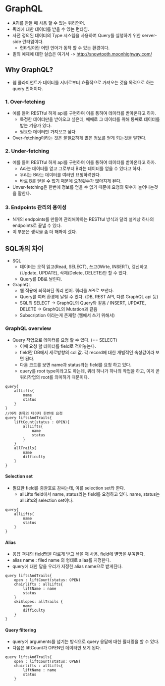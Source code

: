 # GraphQL
- API를 만들 때 사용 할 수 있는 쿼리언어.
- 쿼리에 대한 데이터를 받을 수 있는 런타임.
- 사전 정의된 데이터의 Type 시스템을 사용하여 Query를 실행하기 위한 server-side 런타임이다. 
    - 런타임이란 어떤 언어가 동작 할 수 있는 환경이다. 
- 밑의 예제에 대한 실습은 여기서 -> http://snowtooth.moonhighway.com/

## Why GraphQL?
- 웹 클라이언트가 데이터를 서버로부터 효율적으로 가져오는 것을 목적으로 하는 query 언어이다.
### 1. Over-fetching
- 예를 들어 RESTful 하게 api를 구현하여 이를 통하여 데이터를 받아온다고 하자.
    - 특정한 데이터만을 받아오고 싶은데, 때때로 그 데이터를 위해 통째로 데이터를 받는 겨웅가 있다.
    - 필요한 데이터만 가져오고 싶다. 
- Over-fetching이라는 것은 불필요하게 많은 정보를 얻게 되는것을 말한다. 
### 2. Under-fetching
- 예를 들어 RESTful 하게 api를 구현하여 이를 통하여 데이터를 받아온다고 하자.
    - A라는 데이터를 얻고 그로부터 B라는 데이터를 얻을 수 있다고 하자.
    - 우리는 B라는 데이터를 여러번 요청하려한다.
    - 바로 B를 얻을 수 없기 때문에 요청횟수가 많아지게 된다. 
- Unver-fetching은 한번에 정보를 얻을 수 없기 때문에 요청의 횟수가 늘어나는것을 말한다.

### 3. Endpoints 관리의 용이성
- N개의 endpoints를 만들어 관리해야하는 RESTful 방식과 달리 설계상 하나의 endpoints로 끝낼 수 있다.
- 이 부분은 생각을 좀 더 해봐야 겠다. 

## SQL과의 차이
- SQL
    - 데이터는 오직 읽고(Read, SELECT), 쓰고(Wirte, INSERT), 갱신하고(Update, UPDATE), 삭제(Delete, DELETE)만 할 수 있다.
    - Query를 DB로 날린다. 
- GraphQL
    - 웹 적용에 최적화된 쿼리 언어. 쿼리를 API로 보낸다. 
    - Query를 여러 환경에 날릴 수 있다. (DB, REST API, 다른 GraphQL api 등)
    - SQL의 SELECT -> GraphQL의 Query와 같음 / INSERT, UPDATE, DELETE -> GraphQL의 Mutation과 같음
    - Subscription 이라는게 존재함 (웹에서 쓰기 위해서)

### GraphQL overview
- Query 작업으로 데이터를 요청 할 수 있다. (== SELECT)
    - 이때 요청 할 데이터를 field로 적어놓는다.    
    - field란 DB에서 세로방향의 col 값. 각 record에 대한 개별적인 속성값이라 보면 된다.
    - 다음 코드를 보면 name과 status라는 field를 요청 하고 있다. 
    - query를 root type이라고도 하는데, 쿼리 하나가 하나의 작업을 하고, 이게 곧 쿼리작업의 root를 의미하기 때문이다.
```
query{
    allLifts{
        name
        status
    }
}
//여러 종류의 데이터 한번에 요청
query liftsAndTrails{
    liftCount(status : OPEN){
        allLifts{
            name
            status
        }
    }
    allTrails{
        name
        difficulty
    }
}
```
#### Selection set
- 필요한 field를 중괄호로 감싸는데, 이를 selection set라 한다. 
    - allLifts field에서 name, status라는 field를 요청하고 있다. name, status는 allLifts의 selection set이다. 
```
query{
    allLifts{
        name
        status
    }
}
```

#### Alias
- 응답 객체의 field명을 다르게 받고 싶을 때 사용. field에 별명을 부여한다.
- alias name : filed name 의 형태로 alias를 지정한다.
- query에 대한 답을 우리가 지정한 alias name으로 받게된다.
```
query liftsAndTrails{
    open : liftCount(status: OPEN)
    chairlifts : allLifts{
        liftName : name
        status
    }
    skiSlopes: allTrails {
        name
        difficulty
    }
}
```

#### Query filtering
- query에 arguments를 넘기는 방식으로 query 응답에 대한 필터링을 할 수 있다.
- 다음은 liftCount가 OPEN인 데이터만 보게 된다.
```
query liftsAndTrails{
    open : liftCount(status: OPEN)
    chairlifts : allLifts{
        liftName : name
        status
    }
```